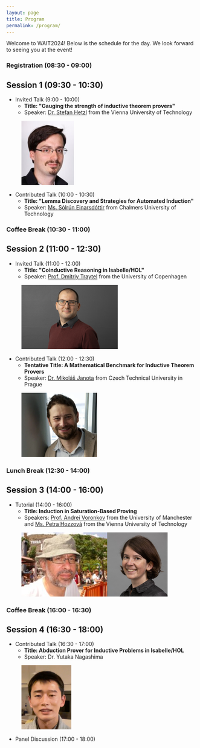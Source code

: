 ```yaml
---
layout: page
title: Program
permalink: /program/
---
```


Welcome to WAIT2024! Below is the schedule for the day.
We look forward to seeing you at the event!

### Registration (08:30 - 09:00)

## Session 1 (09:30 - 10:30)
- Invited Talk (9:00 - 10:00)
  - **Title: "Gauging the strength of inductive theorem provers"**  
  - Speaker: [Dr. Stefan Hetzl](https://dmg.tuwien.ac.at/hetzl/) from the Vienna University of Technology

<a href="https://dmg.tuwien.ac.at/hetzl/" target="_blank" style="margin-left: 40px;">
<img src="https://raw.githubusercontent.com/WAIT2024/WAIT2024.github.io/main/image/stefan_hetzl.jpeg" height="170">
</a>

- Contributed Talk (10:00 - 10:30)
  - **Title: "Lemma Discovery and Strategies for Automated Induction"**
  - Speaker: [Ms. Sólrún Einarsdóttir](https://www.cse.chalmers.se/~slrn/) from Chalmers University of Technology

### Coffee Break (10:30 - 11:00)

## Session 2 (11:00 - 12:30) 
- Invited Talk (11:00 - 12:00)
  - **Title: "Coinductive Reasoning in Isabelle/HOL"**
  - Speaker:  [Prof. Dmitriy Traytel](https://traytel.bitbucket.io) from the University of Copenhagen

<a href="https://traytel.bitbucket.io" target="_blank" style="margin-left: 40px;">
<img src="https://raw.githubusercontent.com/WAIT2024/WAIT2024.github.io/main/image/dmitriy_traytel.png" height="170">
</a>
  
- Contributed Talk (12:00 - 12:30)
  - **Tentative Title: A Mathematical Benchmark for Inductive Theorem Provers**
  - Speaker: [Dr. Mikoláš Janota](https://people.ciirc.cvut.cz/~janotmik/) from Czech Technical University in Prague
 
<a href="https://people.ciirc.cvut.cz/~janotmik/" target="_blank" style="margin-left: 40px;">
<img src="https://raw.githubusercontent.com/WAIT2024/WAIT2024.github.io/main/image/mikolas_jonata.webp" height="170">
</a> 

### Lunch Break (12:30 - 14:00)

## Session 3 (14:00 - 16:00)
- Tutorial (14:00 - 16:00)
  - **Title: Induction in Saturation-Based Proving**
  - Speakers: [Prof. Andrei Voronkov](http://voronkov.com) from the University of Manchester and [Ms. Petra Hozzová](https://logic-cs.at/phd/students/petra-hozzova/) from the Vienna University of Technology

<div style="display: flex; align-items: center;">
  <a href="http://voronkov.com" target="_blank" style="margin-left: 40px;">
    <img src="https://raw.githubusercontent.com/WAIT2024/WAIT2024.github.io/main/image/andrei_voronkov.jpg" height="170"> <!-- Adjust margin as needed -->
  </a>
  <a href="https://logic-cs.at/phd/students/petra-hozzova/" target="_blank">
    <img src="https://raw.githubusercontent.com/WAIT2024/WAIT2024.github.io/main/image/petra_hozzova.jpg" height="170">
  </a>
</div>

### Coffee Break (16:00 - 16:30)

## Session 4 (16:30 - 18:00)
- Contributed Talk (16:30 - 17:00)
  - **Title: Abduction Prover for Inductive Problems in Isabelle/HOL**
  - Speaker: Dr. Yutaka Nagashima

<a href="https://www.youtube.com/@unitedreasoning6567" target="_blank" style="margin-left: 40px;">
<img src="https://raw.githubusercontent.com/WAIT2024/WAIT2024.github.io/main/image/yutaka_nagashima.png" height="170">
</a>
  
- Panel Discussion (17:00 - 18:00)
